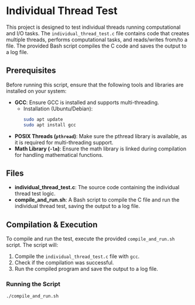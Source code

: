 # Individual Thread Test

This project is designed to test individual threads running computational and I/O tasks. The `individual_thread_test.c` file contains code that creates multiple threads, performs computational tasks, and reads/writes from/to a file. The provided Bash script compiles the C code and saves the output to a log file.

## Prerequisites

Before running this script, ensure that the following tools and libraries are installed on your system:

- **GCC**: Ensure GCC is installed and supports multi-threading.
  - Installation (Ubuntu/Debian):
    ```bash
    sudo apt update
    sudo apt install gcc
    ```
- **POSIX Threads (`pthread`)**: Make sure the pthread library is available, as it is required for multi-threading support.
- **Math Library (`-lm`)**: Ensure the math library is linked during compilation for handling mathematical functions.

## Files

- **individual_thread_test.c**: The source code containing the individual thread test logic.
- **compile_and_run.sh**: A Bash script to compile the C file and run the individual thread test, saving the output to a log file.

## Compilation & Execution

To compile and run the test, execute the provided `compile_and_run.sh` script. The script will:

1. Compile the `individual_thread_test.c` file with `gcc`.
2. Check if the compilation was successful.
3. Run the compiled program and save the output to a log file.

### Running the Script

```bash
./compile_and_run.sh
